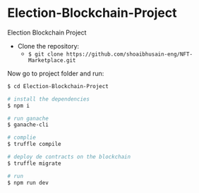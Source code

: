 # Election-Blockchain-Project
Election Blockchain Project


* Clone the repository:
  * ```$ git clone https://github.com/shoaibhusain-eng/NFT-Marketplace.git ```


Now go to project folder and run:


```bash
$ cd Election-Blockchain-Project

# install the dependencies
$ npm i

# run ganache
$ ganache-cli

# complie 
$ truffle compile

# deploy de contracts on the blockchain
$ truffle migrate

# run 
$ npm run dev





